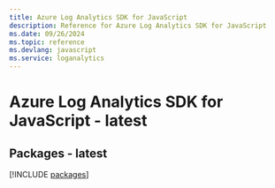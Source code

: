 ```yaml
---
title: Azure Log Analytics SDK for JavaScript
description: Reference for Azure Log Analytics SDK for JavaScript
ms.date: 09/26/2024
ms.topic: reference
ms.devlang: javascript
ms.service: loganalytics
---
```

# Azure Log Analytics SDK for JavaScript - latest
## Packages - latest
[!INCLUDE [packages](log-analytics-index.md)]